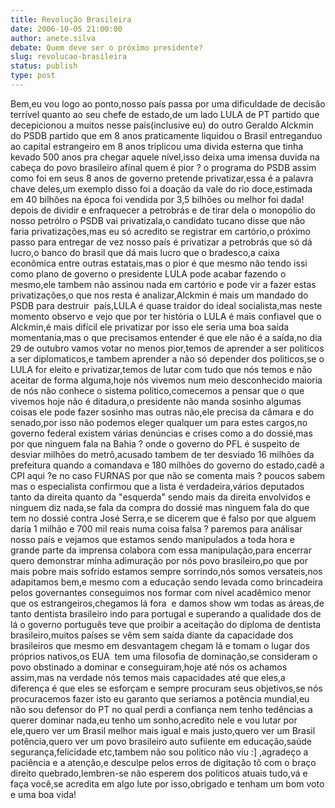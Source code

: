 ```yaml
---
title: Revolução Brasileira
date: 2006-10-05 21:00:00
author: anete.silva
debate: Quem deve ser o próximo presidente?
slug: revolucao-brasileira
status: publish 
type: post
---
```


Bem,eu vou logo ao ponto,nosso país passa por uma dificuldade de decisão terrível quanto ao seu chefe de estado,de um lado LULA de PT partido que decepicionou a muitos nesse país(inclusive eu) do outro Geraldo Alckmin do PSDB partido que em 8 anos praticamente liquidou o Brasil entreganduo ao capital estrangeiro em 8 anos triplicou uma divida esterna que tinha kevado 500 anos pra chegar aquele nível,isso deixa uma imensa duvida na cabeça do povo brasileiro afinal quem é pior ? o programa do PSDB assim como foi em seus 8 anos de governo pretende privatizar,essa é a palavra chave deles,um exemplo disso foi a doação da vale do rio doce,estimada em 40 bilhões na época foi vendida por 3,5 bilhões ou melhor foi dada! depois de dividir e enfraquecer a petrobrás e de tirar dela o monopólio do nosso petrólro o PSDB vai privatizala,o candidato tucano disse que não faria privatizações,mas eu só acredito se registrar em cartório,o próximo passo para entregar de vez nosso país é privatizar a petrobrás que só dá lucro,o banco do brasil que dá mais lucro que o bradesco,a caixa econômica entre outras estatais,mas o pior é que mesmo não tendo issi como plano de governo o presidente LULA pode acabar fazendo o mesmo,ele tambem não assinou nada em cartório e pode vir a fazer estas privatizações,o que nos resta é analizar,Alckmin é mais um mandado do PSDB para destruir  país,LULA é quase traidor do ideal socialista,mas neste momento observo e vejo que por ter história o LULA é mais confiavel que o Alckmin,é mais difícil ele privatizar por isso ele seria uma boa saída momentania,mas o que precisamos entender é que ele não é a saída,no dia 29 de outubro vamos votar no menos pior,temos de aprender a ser politicos a ser diplomaticos,e tambem aprender a não só depender dos politicos,se o LULA for eleito e privatizar,temos de lutar com tudo que nós temos e não aceitar de forma alguma,hoje nós vivemos num meio desconhecido maioria de nós não conhece o sistema politico,comecemos a pensar que o que vivemos hoje não é ditadura,o presidente não manda sosinho algumas coisas ele pode fazer sosinho mas outras não,ele precisa da câmara e do senado,por isso não podemos eleger qualquer um para estes cargos,no governo federal existem várias denúncias e crises como a do dossié,mas por que ninguem fala na Bahia ? onde o governo do PFL é suspeito de desviar milhões do metrô,acusado tambem de ter desviado 16 milhões da prefeitura quando a comandava e 180 milhões do governo do estado,cadê a CPI aqui ?e no caso FURNAS por que não se comenta mais ? poucos sabem mas o especialista confirmou que a lista é verdadeira,vários deputados tanto da direita quanto da "esquerda" sendo mais da direita envolvidos e ninguem diz nada,se fala da compra do dossié mas ninguem fala do que tem no dossié contra José Serra,e se dicerem que é falso por que alguem daria 1 milhão e 700 mil reais numa coisa falsa ? paremos para análisar nosso país e vejamos que estamos sendo manipulados a toda hora e grande parte da imprensa colabora com essa manipulação,para encerrar quero demonstrar minha adimuração por nós povo brasileiro,po que por mais pobre mais sofrido estamos sempre sorrindo,nós somos versateis,nos adapitamos bem,e mesmo com a educação sendo levada como brincadeira pelos governantes conseguimos nos formar com nível acadêmico menor que os estrangeiros,chegamos lá fora  e damos show wm todas as áreas,de tanto dentista brasileiro indo para portugal e superando a qualidade dos de lá o governo português teve que proibir a aceitação do diploma de dentista brasileiro,muitos países se vêm sem saída diante da capacidade dos brasileiros que mesmo em desvantagem chegam lá e tomam o lugar dos próprios nativos,os EUA  tem uma filosofia de dominação,se consideram o povo obstinado a dominar e conseguiram,hoje até nós os achamos assim,mas na verdade nós temos mais capacidades até que eles,a diferença é que eles se esforçam e sempre procuram seus objetivos,se nós procuracemos fazer isto eu garanto que seriamos a potência mundial,eu não sou defensor do PT no qual perdi a confiança nem tenho tedências a querer dominar nada,eu tenho um sonho,acredito nele e vou lutar por ele,quero ver um Brasil melhor mais igual e mais justo,quero ver um Brasil potência,quero ver um povo brasileiro auto sufiiente em educação,saúde segurança,felicidade etc,tambem não sou politico não viu :] ,agradeço a paciência e a atenção,e desculpe pelos erros de digitação tô com o braço direito quebrado,lembren-se não esperem dos politicos atuais tudo,vá e faça você,se acredita em algo lute por isso,obrigado e tenham um bom voto e uma boa vida!


